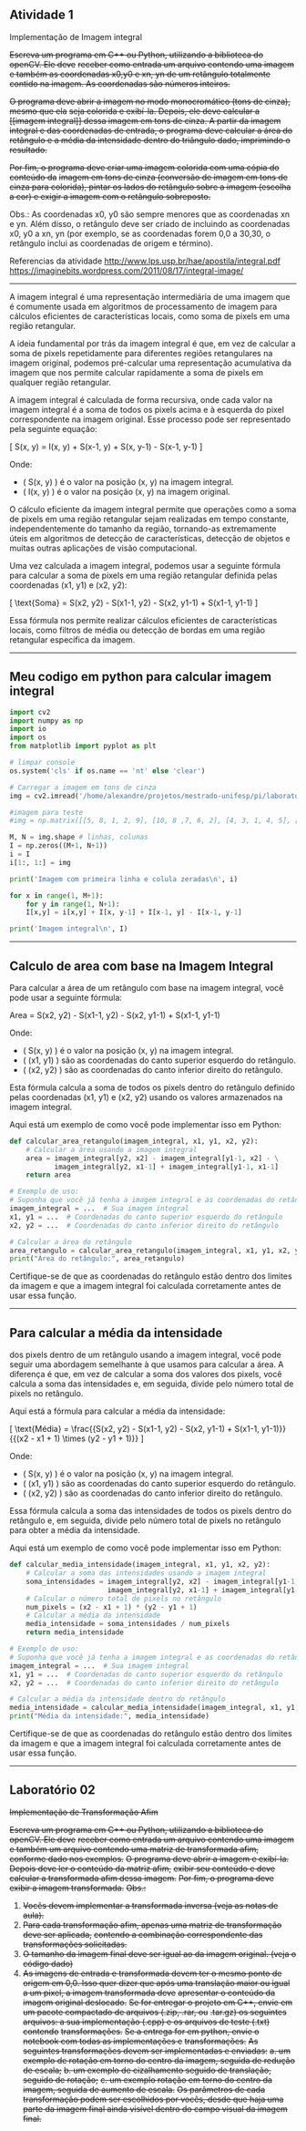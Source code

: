 ## Atividade 1

Implementação de Imagem integral

~~Escreva um programa em C++ ou Python, utilizando a biblioteca do openCV. Ele deve~~
~~receber como entrada um arquivo contendo uma imagem e também as coordenadas x0,y0 e xn, yn de um retângulo totalmente contido na imagem. As coordenadas são números inteiros.~~

~~O programa deve abrir a imagem no modo monocromático (tons de cinza), mesmo que ela~~
~~seja colorida e exibí-la. Depois, ele deve calcular a [[imagem integral]] dessa imagem em tons de cinza. A partir da imagem integral e das coordenadas de entrada, o programa deve calcular a área do retângulo e a média da intensidade dentro do triângulo dado, imprimindo o resultado.~~

~~Por fim, o programa deve criar uma imagem colorida com uma cópia do conteúdo da~~
~~imagem em tons de cinza (conversão de imagem em tons de cinza para colorida), pintar os lados do retângulo sobre a imagem (escolha a cor) e exigir a imagem com o retângulo sobreposto.~~

Obs.: As coordenadas x0, y0 são sempre menores que as coordenadas xn e yn. Além disso, o retângulo deve ser criado de incluindo as coordenadas x0, y0 a xn, yn (por exemplo, se as
coordenadas forem 0,0 a 30,30, o retângulo inclui as coordenadas de origem e término).

Referencias da atividade
http://www.lps.usp.br/hae/apostila/integral.pdf
https://imaginebits.wordpress.com/2011/08/17/integral-image/

______________________________

A imagem integral é uma representação intermediária de uma imagem que é comumente usada em algoritmos de processamento de imagem para cálculos eficientes de características locais, como soma de pixels em uma região retangular.

A ideia fundamental por trás da imagem integral é que, em vez de calcular a soma de pixels repetidamente para diferentes regiões retangulares na imagem original, podemos pré-calcular uma representação acumulativa da imagem que nos permite calcular rapidamente a soma de pixels em qualquer região retangular.

A imagem integral é calculada de forma recursiva, onde cada valor na imagem integral é a soma de todos os pixels acima e à esquerda do pixel correspondente na imagem original. Esse processo pode ser representado pela seguinte equação:

\[ S(x, y) = I(x, y) + S(x-1, y) + S(x, y-1) - S(x-1, y-1) \]

Onde:
- \( S(x, y) \) é o valor na posição (x, y) na imagem integral.
- \( I(x, y) \) é o valor na posição (x, y) na imagem original.

O cálculo eficiente da imagem integral permite que operações como a soma de pixels em uma região retangular sejam realizadas em tempo constante, independentemente do tamanho da região, tornando-as extremamente úteis em algoritmos de detecção de características, detecção de objetos e muitas outras aplicações de visão computacional.

Uma vez calculada a imagem integral, podemos usar a seguinte fórmula para calcular a soma de pixels em uma região retangular definida pelas coordenadas (x1, y1) e (x2, y2):

\[ \text{Soma} = S(x2, y2) - S(x1-1, y2) - S(x2, y1-1) + S(x1-1, y1-1) \]

Essa fórmula nos permite realizar cálculos eficientes de características locais, como filtros de média ou detecção de bordas em uma região retangular específica da imagem.

------------------

## Meu codigo em python para calcular imagem integral

```python
import cv2
import numpy as np
import io
import os
from matplotlib import pyplot as plt

# limpar console
os.system('cls' if os.name == 'nt' else 'clear')

# Carregar a imagem em tons de cinza
img = cv2.imread('/home/alexandre/projetos/mestrado-unifesp/pi/laboratorio1/Lenna.png', cv2.IMREAD_GRAYSCALE)

#imagem para teste
#img = np.matrix([[5, 8, 1, 2, 9], [10, 8 ,7, 6, 2], [4, 3, 1, 4, 5], [8, 9, 2, 3, 5], [6, 8, 7, 1, 3]])

M, N = img.shape # linhas, colunas
I = np.zeros((M+1, N+1))
i = I
i[1:, 1:] = img

print('Imagem com primeira linha e colula zeradas\n', i)

for x in range(1, M+1):
	for y in range(1, N+1):
	I[x,y] = i[x,y] + I[x, y-1] + I[x-1, y] - I[x-1, y-1]

print('Imagem integral\n', I)
```


_________________

## Calculo de area com base na Imagem Integral 

Para calcular a área de um retângulo com base na imagem integral, você pode usar a seguinte fórmula:

Area = S(x2, y2) - S(x1-1, y2) - S(x2, y1-1) + S(x1-1, y1-1)

Onde:


- \( S(x, y) \) é o valor na posição (x, y) na imagem integral.
- \( (x1, y1) \) são as coordenadas do canto superior esquerdo do retângulo.
- \( (x2, y2) \) são as coordenadas do canto inferior direito do retângulo.

Esta fórmula calcula a soma de todos os pixels dentro do retângulo definido pelas coordenadas (x1, y1) e (x2, y2) usando os valores armazenados na imagem integral. 

Aqui está um exemplo de como você pode implementar isso em Python:

```python
def calcular_area_retangulo(imagem_integral, x1, y1, x2, y2):
    # Calcular a área usando a imagem integral
    area = imagem_integral[y2, x2] - imagem_integral[y1-1, x2] - \
           imagem_integral[y2, x1-1] + imagem_integral[y1-1, x1-1]
    return area

# Exemplo de uso:
# Suponha que você já tenha a imagem integral e as coordenadas do retângulo
imagem_integral = ...  # Sua imagem integral
x1, y1 = ...  # Coordenadas do canto superior esquerdo do retângulo
x2, y2 = ...  # Coordenadas do canto inferior direito do retângulo

# Calcular a área do retângulo
area_retangulo = calcular_area_retangulo(imagem_integral, x1, y1, x2, y2)
print("Área do retângulo:", area_retangulo)
```

Certifique-se de que as coordenadas do retângulo estão dentro dos limites da imagem e que a imagem integral foi calculada corretamente antes de usar essa função.

_____________________________
## Para calcular a média da intensidade

dos pixels dentro de um retângulo usando a imagem integral, você pode seguir uma abordagem semelhante à que usamos para calcular a área. A diferença é que, em vez de calcular a soma dos valores dos pixels, você calcula a soma das intensidades e, em seguida, divide pelo número total de pixels no retângulo.

Aqui está a fórmula para calcular a média da intensidade:

\[ \text{Média} = \frac{{S(x2, y2) - S(x1-1, y2) - S(x2, y1-1) + S(x1-1, y1-1)}}{{(x2 - x1 + 1) \times (y2 - y1 + 1)}} \]

Onde:
- \( S(x, y) \) é o valor na posição (x, y) na imagem integral.
- \( (x1, y1) \) são as coordenadas do canto superior esquerdo do retângulo.
- \( (x2, y2) \) são as coordenadas do canto inferior direito do retângulo.

Essa fórmula calcula a soma das intensidades de todos os pixels dentro do retângulo e, em seguida, divide pelo número total de pixels no retângulo para obter a média da intensidade.

Aqui está um exemplo de como você pode implementar isso em Python:

```python
def calcular_media_intensidade(imagem_integral, x1, y1, x2, y2):
    # Calcular a soma das intensidades usando a imagem integral
    soma_intensidades = imagem_integral[y2, x2] - imagem_integral[y1-1, x2] - \
                        imagem_integral[y2, x1-1] + imagem_integral[y1-1, x1-1]
    # Calcular o número total de pixels no retângulo
    num_pixels = (x2 - x1 + 1) * (y2 - y1 + 1)
    # Calcular a média da intensidade
    media_intensidade = soma_intensidades / num_pixels
    return media_intensidade

# Exemplo de uso:
# Suponha que você já tenha a imagem integral e as coordenadas do retângulo
imagem_integral = ...  # Sua imagem integral
x1, y1 = ...  # Coordenadas do canto superior esquerdo do retângulo
x2, y2 = ...  # Coordenadas do canto inferior direito do retângulo

# Calcular a média da intensidade dentro do retângulo
media_intensidade = calcular_media_intensidade(imagem_integral, x1, y1, x2, y2)
print("Média da intensidade:", media_intensidade)
```

Certifique-se de que as coordenadas do retângulo estão dentro dos limites da imagem e que a imagem integral foi calculada corretamente antes de usar essa função.

___________________

## Laboratório 02

~~Implementação de Transformação Afim~~

~~Escreva um programa em C++ ou Python, utilizando a biblioteca do openCV. Ele deve~~
~~receber como entrada um arquivo contendo uma imagem e também um arquivo contendo uma matriz de transformada afim, conforme dado nos exemplos.~~
~~O programa deve abrir a imagem e exibí-la. Depois deve ler o conteúdo da matriz afim,~~
~~exibir seu conteúdo e deve calcular a transformada afim dessa imagem.~~
~~Por fim, o programa deve exibir a imagem transformada.~~
~~Obs.:~~
1. ~~Vocês devem implementar a transformada inversa (veja as notas de aula).~~
2. ~~Para cada transformação afim, apenas uma matriz de transformação deve ser aplicada,~~
~~contendo a combinação correspondente das transformações solicitadas.~~
3. ~~O tamanho da imagem final deve ser igual ao da imagem original. (veja o código dado)~~
4. ~~As imagens de entrada e transformada devem ter o mesmo ponto de origem em 0,0. Isso quer dizer que após uma translação maior ou igual a um pixel, a imagem transformada deve~~
~~apresentar o conteúdo da imagem original deslocado.~~
~~Se for entregar o projeto em C++, envie em um pacote compactado de arquivos (.zip, .rar, ou~~
~~.tar.gz) os seguintes arquivos: a sua implementação (.cpp) e os arquivos de teste (.txt) contendo~~
~~transformações.~~
~~Se a entrega for em python, envie o notebook com todas as implementações e~~
~~transformações.~~
~~As seguintes transformações devem ser implementadas e enviadas:~~
~~a. um exemplo de rotação em torno do centro da imagem, seguida de redução de escala;~~
~~b. um exemplo de cizalhamento seguido de translação, seguido de rotação;~~
~~c. um exemplo rotação em torno do centro da imagem, seguida de aumento de escala.~~
~~Os parâmetros de cada transformação podem ser escolhidos por vocês, desde que haja uma~~
~~parte da imagem final ainda visível dentro do campo visual da imagem final.~~